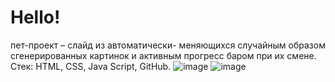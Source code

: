 # Hello! 

пет-проект – слайд из автоматически- меняющихся случайным образом сгенерированных картинок и активным прогресс баром при их смене.
Стек: HTML, CSS, Java Script, GitHub.
![image](https://github.com/ValkiriA8735/Generation-image/assets/127943981/0f2b07b9-8452-4b3a-939a-f820e4e5a529)
![image](https://github.com/ValkiriA8735/Generation-image/assets/127943981/0b609569-1718-48d5-bca3-7b513b659fda)

